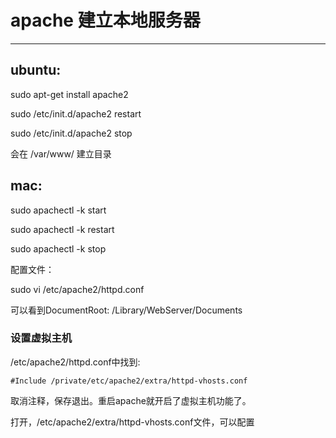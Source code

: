 # apache 建立本地服务器
---

## ubuntu:

sudo apt-get install apache2

sudo /etc/init.d/apache2 restart

sudo /etc/init.d/apache2 stop

会在 /var/www/ 建立目录


## mac:

sudo apachectl -k start

sudo apachectl -k restart

sudo apachectl -k stop

配置文件：

sudo vi /etc/apache2/httpd.conf

可以看到DocumentRoot: /Library/WebServer/Documents

### 设置虚拟主机

/etc/apache2/httpd.conf中找到:

    #Include /private/etc/apache2/extra/httpd-vhosts.conf

取消注释，保存退出。重启apache就开启了虚拟主机功能了。

打开，/etc/apache2/extra/httpd-vhosts.conf文件，可以配置


